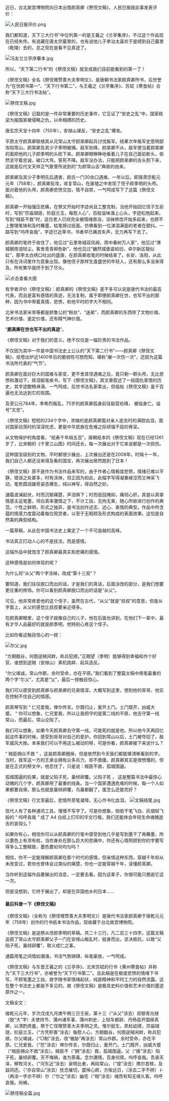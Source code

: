 
近日，台北故宫博物院向日本出借颜真卿《祭侄文稿》，人民日报就此事发表评价：

![人民日报评价.png](https://upload-images.jianshu.io/upload_images/6943526-aa28d3864f96a599.png?imageMogr2/auto-orient/strip%7CimageView2/2/w/1240)

我们都知道，天下三大行书”中位列第一的是王羲之《兰亭集序》，不过这个作品现在已经失传。有说藏在唐太宗墓里的，也有说他儿子李治太喜欢于是顺到自己墓里（乾陵）去的，总之现在是看不见真迹了。

![冯友兰兰亭序摹本.jpg](https://upload-images.jianshu.io/upload_images/6943526-dcb9c85bc9221f93.jpg?imageMogr2/auto-orient/strip%7CimageView2/2/w/1240)


所以，“天下第二行书”的《祭侄文稿》就变成我们目前能看到的第一了！

《祭侄文稿》全名《祭侄赠赞善大夫季明文》，是唐朝书法家颜真卿所书，后世誉为“在世颜书第一”、“天下行书第二”，与王羲之《兰亭集序》、苏轼《寒食帖》合称“天下三大行书法帖”。

![祭侄文稿.jpg](https://upload-images.jianshu.io/upload_images/6943526-24565a24df8461b3.jpg?imageMogr2/auto-orient/strip%7CimageView2/2/w/1240)


《祭侄文稿》记载的是一件非常重要的历史事件，它见证了“安史之乱”中，国家栋梁为报国家被侵略之仇，以命相搏的历史。

唐玄宗天宝十四年（755年），安禄山谋反，“安史之乱”爆发。

平原太守颜真卿联络其从兄常山太守颜杲卿起兵讨伐叛军。结果次年叛军史思明部攻陷常山，颜杲卿及其少子季明被捕。敌军劝降，颜杲卿不从，敌军便当着颜杲卿的面把他的儿子颜季明的头砍下来。颜杲卿眼睁睁地看着儿子在自己面前断头，依然坚守着忠诚，破口大骂，誓死不降。敌军没办法，只能把颜杲卿的舌头割下来，这就是后代文天祥正气歌里所说到的“为颜常山舌”典故的由来。

颜杲卿及其少子季明先后遇害，颜氏一门30余口遇难。一年以后，即唐肃宗乾元元年（758年），颜真卿反攻，收复常山，在废墟之中发现了侄子颜季明的头颅。面对着他的头颅，颜真卿悲愤交加，情不自禁，一气呵成写下了这篇《祭侄文稿》。

颜真卿一开始强压悲痛，在祭文开始时字迹尚且工整克制，当他开始回忆侄子生前时，写到“宗庙瑚琏，阶庭兰玉，每慰人心”，百般滋味涌上心头，字迹松弛起来，写到“贼臣不救”时，这位老人已经完全被情绪吞没，涂抹修改开始多起来，也顾不上整理笔锋和及时蘸墨，枯笔擦过纸面。仿佛看到一位涕泪满面的老者在颤抖。一路写到“呜呼哀哉”，字迹已近草书，书者早已痛苦失声，无力再写下去了。

颜真卿的笔终于收住了，他见过“云里帝城双凤阙，雨中春树万人家”，他见过“渭城朝雨浥轻尘，客舍青青柳色新”，他也见过“巍然城堡姿如旧，卓尔新区靓似虹”，那李太白绣口吐出的盛唐，在颜真卿收笔的时候结束了。长安、洛阳，从此只有在诗词里作为意象出现。像他侄子那样生逢盛世的年轻人，还有那么多没来得及，所有繁华就终于到了尽头。

![点击查看大图](http://upload-images.jianshu.io/upload_images/6943526-aab6f9647cb224ed.jpg?imageMogr2/auto-orient/strip%7CimageView2/2/w/1240)



有学者评价《祭侄文稿》：颜真卿的《祭侄文稿》差不多可以说是唐代书法的最高代表，而且是富有感情的真迹，无法复制，属于即便颜真卿在世，也写不出的那种，因为书中带着真情、悲愤，和他平时的字大不相同。

北宋书法家米芾等都是颜鲁公的“粉丝”、“迷弟”，而颜真卿的东西除了文物价值、艺术价值、鉴定价值，还有精气神价值。



“**颜真卿在世也写不出的真迹**”。

《祭侄文稿》对于我们的意义，绝不仅仅是一幅珍贵的书法作品。

不仅因为其中一件是中国书法史上公认的“天下第二行书”——颜真卿《祭侄文稿》，纸卷出炉近1400年后的脆弱性可想而知，堪称“展一次伤一次”，还因为这篇书法所代表的“气节”。

颜真卿在面对巨大的国难与家变，更不舍其侄遇难之后，竟只剩一颗头颅，无比悲愤和激动下，挥泪振笔疾书，写下《祭侄文稿》，其文章叙述了一段国仇家恨的历史，其字迹酣畅淋漓、一气呵成，后世书法名家辈出，但临帖《祭侄文稿》虽千百遍也无法达到它的氛围。

及至公元784年，李希烈叛乱，75岁的颜真卿孤身前往敌营劝降， 被缢身亡。谥号“文忠”。



《祭侄文稿》短短的234个字中，浓缩的是颜真卿面对亲人逝去时的满腔血泪，面对国家动荡时的深深忧虑，更是中华民族在危难之际顽强不屈的脊梁。

从文物保护的角度看，“纸寿千年绢五百”，唐朝纸本的《祭侄文稿》现在已经1261岁了，比宋朝的《千里江山图》时间还长，每一次展出对于它来说都是一次损伤。

这种国宝级别的文物，平时都很少展出，上次展出还是在2008年。时隔十一年，我们自己人都还没来得及看的国宝，再次展出居然跑到了日本！



《祭侄文稿》原不是作为书法作品来写的，由于作者心情极度悲愤，情绪已难以平静，错误之处甚多，时有涂抹，但正因为如此，此幅字写得凝重峻涩而又神采飞动，笔势圆润雄奇姿态横生，纯以神写，得自然之妙。

通篇波澜起伏，时而沉郁痛楚，声泪俱下；时而低回掩抑，痛彻心肝。其是以真挚情感主运笔墨，坦白真率激情之下，不计工拙，无拘无束，随心所欲进行创作的典范。个性之鲜明，形式之独异，是书法创作述志、述心、表情的典型。作品中所含蕴的情感力度震动着每位观赏者，以至于无暇顾及形式构成的表面效果。这恰是自然美的典型结构。



一篇草稿，从此在中国书法史上奠定了一个不可逾越的高峰。

书法真正打动人心的不是技法，而是感情。

这幅作品中就饱含了颜真卿最真实和悲痛的感情。

这种感情是如何体现的呢？

为什么将“从父”两个字涂掉，改成“第十三叔”？

要知道，我们往往脱口而出的话，才是我们的真话，后面涂改的部分，是我们想要更庄重的修饰。你可以看到颜真卿脱口而出的话是“从父”。

可见，他非常疼爱他的这个侄子，虽然在古代，“从父”就是“叔叔”的意思，但是从字面上，从父的感觉比叔叔要亲近得多。

在颜真卿眼里，这个侄子就像自己的儿子，他在后面也讲到，在他们下一辈中，最有才华人品最好的就是颜季明，他特别心疼这个侄子。

比如你看这触目惊心的一捺：

![尔父.jpg](https://upload-images.jianshu.io/upload_images/6943526-e34a3a505eea602d.jpg?imageMogr2/auto-orient/strip%7CimageView2/2/w/1240)



“方期戬谷，何图逆贼间衅，称兵犯顺。”正期望（季明）能够得到幸福和作个好官，谁想到逆贼（安禄山）乘机挑衅、起兵造反。

“尔父竭诚，常山作郡。余时受命，亦在平原。”我们看到了整篇文稿中用笔最重的两个字“尓父”，尤其是“父”，最后一捺触目惊心。



我们可以感受到颜真卿与颜杲卿的兄弟情深，大概写到这里，想到他的哥哥，他实在控制不住自己的情感。

颜真琴写到 “ 仁兄爱我，俾尔传言。尔既归止，爰开土门。土门既开，凶威大蹙。 ” 你可以想象，仁兄爱我，所以让我把守的是第二线的平原，他去守第一线常山，而最后，常山沦陷了。

我们可以想象，如果今天颜真卿去守第一线，可能死的就是他。所以他今天再回忆起这件事的时候，感受到哥哥对自己的爱护。你回到常山以后，土门被夺回了，敌军威风大挫。本来我们可以不用这么被动的呀，可是你看，颜真卿接下来说什么？

“ 贼臣拥众不救 ” ，这是颜真卿圈掉，但是依然到今天我们都能够清晰看到的字。当时，我军这一方的王承业拥有众多兵力，却不救援。颜真卿其实是很愤慨的，但是在正式的祭文中，他忍住了，只是说：贼臣不救，孤城围逼。

孤城围逼的后果，就是父陷子死，巢倾卵覆。父陷子死 ， 这是整篇书法中最惊心动魄的几个字，颜真卿用了最重的线条。当一个国家遭遇危难的时候，每一个人如果都要自保，那么也就是巢倾卵覆，鸟巢都翻了，蛋怎么还能完好？

《祭侄文稿》行文至最后，悲情所至笔凝噎，无心作书化血泪。
![文稿结尾.jpg](https://upload-images.jianshu.io/upload_images/6943526-d3661772ee1ebf7c.jpg?imageMogr2/auto-orient/strip%7CimageView2/2/w/1240)

现代人有了各种通讯工具，慢慢不写字了。可是你想象，倘若干笔飞白、灰烟轻飞般的 “ 呜呼哀哉 ” 成了 A4 白纸上打印的华文行楷，我们还能体会年轻生命魂魄逝去的哀恸么？

如果你有心，相信你可以从颜真卿的行笔中感受到他几乎是写到墨干了再蘸墨，所以墨色上有浓有枯，当你身处在那么巨大的悲痛中，你还有心情照顾到你的字要写得多么工整精致，墨色要如何均匀吗？

相信，你不一定能理解颜真卿在那个时代的感情，但亲情这种东西，穿越千年却从未改变过，若你也曾体会过类似的痛楚，你也一定能穿越千年，读懂颜真卿。



当你听到这幅作品要展出的消息，一定要去看。因为这辈子，你很可能只邂逅它这一次。

但是没想到，它终于展出了，却是在异国他乡的日本……



#### 最后科普一下《祭侄文稿》

《祭侄文稿》（全称为《祭侄赠赞善大夫季明文》）是唐代书法家颜真卿于唐乾元元年（758年）创作的行书纸本书法作品，现收藏于台北故宫博物院。

《祭侄文稿》是追祭从侄颜季明的草稿。共二十三行，凡二百三十四字。这篇文稿追叙了常山太守颜杲卿父子一门在安禄山叛乱时，挺身而出，坚决抵抗，以致“父陷子死，巢倾卵覆”、取义成仁之事。

通篇用笔之间情如潮涌，书法气势磅礴，纵笔豪放，一气呵成。

《祭侄文稿》与东晋王羲之的《兰亭序》、北宋苏轼的行书《黄州寒食帖》并称为“天下三大行书”，亦被誉为“天下行书第二”。且此稿是在极度悲愤的情绪下书写，不顾笔墨之工拙，故字随书家情绪起伏，纯是精神和平时工力的自然流露。这在整个书法史上都是不多见的，故《祭侄文稿》是极具史料价值和艺术价值的墨迹原作之一。

文稿全文：

维乾元元年，岁次戊戌九月庚午朔三日壬辰，第十三（“从父”涂去）叔银青光禄（脱“大”字）夫使持节、蒲州诸军事、蒲州刺史、上轻车都尉、丹杨县开国侯真卿，以清酌庶羞，祭于亡侄赠赞善大夫季明之灵。惟尔挺生，夙标幼德，宗庙瑚琏，阶庭兰玉，（“方凭积善”涂去）每慰人心，方期戬谷，何图逆贼闲衅，称兵犯顺，尔父竭诚，（“□制”涂去，改“被胁”再涂去）常山作郡。余时受命，亦在平原。仁兄爱我，（“恐”涂去）俾尔传言，尔既归止，爰开门。土门既开，凶威大蹙（“贼臣拥众不救”涂去）。贼臣不（“拥”涂去）救，孤城围逼，父（“擒”涂去）陷子死，巢倾卵覆。天不悔祸，谁为荼毒。念尔遘残，百身何赎。呜呼哀哉。吾承天泽，移牧河关。（“河东近”涂去）泉明比者，再陷常山，（“提”涂去）携尔首榇，及兹同还。（“亦自常山”涂去）抚念摧切，震悼心颜，方俟远日，（涂去二字不辨）卜（再涂一字亦不辨）尔（“尔之”涂去）幽宅（“相”涂去）魂而有知无嗟久客。呜呼哀哉。尚飨。 

![祭侄稿全篇.jpg](https://upload-images.jianshu.io/upload_images/6943526-506fe01d6ea6a3dc.jpg?imageMogr2/auto-orient/strip%7CimageView2/2/w/1240)




